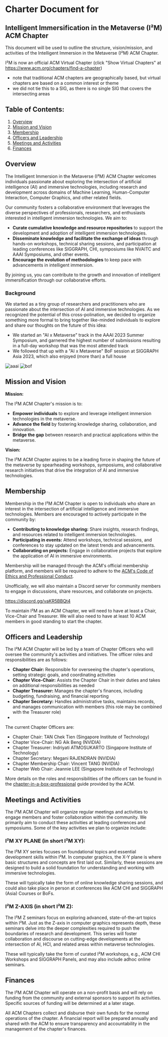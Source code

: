 # Charter Document for 
## Intelligent Immersification in the Metaverse (I²M) ACM Chapter

This document will be used to outline the structure, vision/mission, and activities of the Intelligent Immersion in the Metaverse (I²M) ACM Chapter.

I²M is now an official ACM Virtual Chapter (click "Show Virtual Chapters" at https://www.acm.org/chapters/find-a-chapter)
- note that traditional ACM chapters are geographically based, but virtual chapters are based on a common interest or theme
- we did not tie this to a SIG, as there is no single SIG that covers the intersecting areas

## Table of Contents:

1. [Overview](#overview)
2. [Mission and Vision](#mission-and-vision)
3. [Membership](#membership)
4. [Officers and Leadership](#officers-and-leadership)
5. [Meetings and Activities](#meetings-and-activities)
6. [Finances](#finances)

## Overview

The Intelligent Immersion in the Metaverse (I²M) ACM Chapter welcomes individuals passionate about exploring the intersection of artificial intelligence (AI) and immersive technologies, including research and development across domains of Machine Learning, Human-Computer Interaction, Computer Graphics, and other related fields.

Our community fosters a collaborative environment that leverages the diverse perspectives of professionals, researchers, and enthusiasts interested in intelligent immersion technologies. We aim to:

* **Curate cumulative knowledge and resource repositories** to support the development and adoption of intelligent immersion technologies.
* **Disseminate knowledge and facilitate the exchange of ideas** through hands-on workshops, technical sharing sessions, and participation at leading conferences like SIGGRAPH, CHI, symposiums like NVAITC and AAAI Symposiums, and other events.
* **Encourage the evolution of methodologies** to keep pace with advancements in intelligent immersion.

By joining us, you can contribute to the growth and innovation of intelligent immersification through our collaborative efforts.

### Background

We started as a tiny group of researchers and practitioners who are passionate about the intersection of AI and immersive technologies. As we recognized the potential of this cross-polination, we decided to organize something more formal to bring together like-minded individuals to explore and share our thoughts on the future of this idea:
- We started an "AI x Metaverse" track in the AAAI 2023 Summer Symposium, and garnered the highest number of submissions resulting in a full-day workshop that was the most attended track
- We followed that up with a "AI x Metaverse" BoF session at SIGGRAPH Asia 2023, which also enjoyed (more than) a full house

![aaai](https://github.com/humaien/iim/assets/3528274/383b9d2e-806e-4632-8a75-269e8d5a3073)
![bof](https://github.com/humaien/iim/assets/3528274/d82f8da6-8dc9-4a12-a550-95b46be6abd1)

## Mission and Vision

**Mission:**

The I²M ACM Chapter's mission is to:

* **Empower individuals** to explore and leverage intelligent immersion technologies in the metaverse.
* **Advance the field** by fostering knowledge sharing, collaboration, and innovation.
* **Bridge the gap** between research and practical applications within the metaverse.

**Vision:**

The I²M ACM Chapter aspires to be a leading force in shaping the future of the metaverse by spearheading workshops, symposiums, and collaborative research initiatives that drive the integration of AI and immersive technologies.

## Membership

Membership in the I²M ACM Chapter is open to individuals who share an interest in the intersection of artificial intelligence and immersive technologies. Members are encouraged to actively participate in the community by:

* **Contributing to knowledge sharing:** Share insights, research findings, and resources related to intelligent immersion technologies.
* **Participating in events:** Attend workshops, technical sessions, and conferences to stay updated on the latest trends and advancements.
* **Collaborating on projects:** Engage in collaborative projects that explore the application of AI in immersive environments.

Membership will be managed through the ACM's official membership platform, and members will be required to adhere to the [ACM's Code of Ethics and Professional Conduct](https://www.acm.org/code-of-ethics).

Unofficially, we will also maintain a Discord server for community members to engage in discussions, share resources, and collaborate on projects.

https://discord.gg/vaKR5BBQt4

To maintain I²M as an ACM Chapter, we will need to have at least a Chair, Vice-Chair and Treasurer. We will also need to have at least 10 ACM members in good standing to start the chapter.

## Officers and Leadership

The I²M ACM Chapter will be led by a team of Chapter Officers who will oversee the community's activities and initiatives. The officer roles and responsibilities are as follows:
- **Chapter Chair:** Responsible for overseeing the chapter's operations, setting strategic goals, and coordinating activities
- **Chapter Vice-Chair:** Assists the Chapter Chair in their duties and takes on additional responsibilities as needed
- **Chapter Treasurer:** Manages the chapter's finances, including budgeting, fundraising, and financial reporting
- **Chapter Secretary:** Handles administrative tasks, maintains records, and manages communication with members (this role may be combined with the Treasurer role)
- 

The current Chapter Officers are:
- Chapter Chair: TAN Chek Tien (Singapore Institute of Technology)
- Chapter Vice-Chair: NG Aik Beng (NVIDIA)
- Chapter Treasurer: Indriyati ATMOSUKARTO (Singapore Institute of Technology)
- Chapter Secretary: Megani RAJENDRAN (NVIDIA)
- Chapter Membership Chair: Vincent TANG (NVIDIA)
- Chapter Web Chair: Jeannie LEE (Singapore Institute of Technology)

More details on the roles and responsibilities of the officers can be found in the [chapter-in-a-box-professional](https://www.acm.org/binaries/content/assets/chapters/chapter-in-a-box-professional.pdf) guide provided by the ACM.

## Meetings and Activities

The I²M ACM Chapter will organize regular meetings and activities to engage members and foster collaboration within the community. We primarily aim to conduct these activities at leading conferences and symposiums. Some of the key activities we plan to organize include:

### I²M XY PLANE (in short I²M XY):

The I²M XY series focuses on foundational topics and essential development skills within I²M. In computer graphics, the X-Y plane is where basic structures and concepts are first laid out. Similarly, these sessions are designed to build a solid foundation for understanding and working with immersive technologies.

These will typically take the form of online knowledge sharing sessions, and could also take place in person at conferences like ACM CHI and SIGGRAPH (Asia) Courses or BoFs.

### I²M Z-AXIS (in short I²M Z):

The I²M Z seminars focus on exploring advanced, state-of-the-art topics within I²M. Just as the Z-axis in computer graphics represents depth, these seminars delve into the deeper complexities required to push the boundaries of research and development. This series will foster collaboration and discourse on cutting-edge developments at the intersection of AI, HCI, and related areas within metaverse technologies.

These will typically take the form of curated I²M workshops, e.g., ACM CHI Workshops and SIGGRAPH Panels, and may also include adhoc online seminars.

## Finances

The I²M ACM Chapter will operate on a non-profit basis and will rely on funding from the community and external sponsors to support its activities. Specific sources of funding will be determined at a later stage.

All ACM Chapters collect and disburse their own funds for the normal operations of the chapter. A financial report will be prepared annually and shared with the ACM to ensure transparency and accountability in the management of the chapter's finances.
